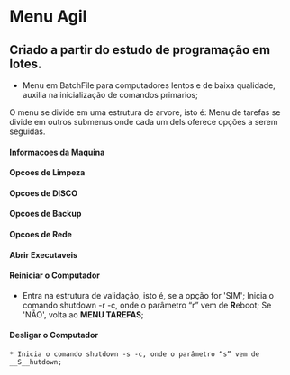 # Menu Agil
## Criado a partir do estudo de programação em lotes.

 * Menu em BatchFile para computadores lentos e de baixa qualidade, auxilia na inicialização de comandos primarios;

 O menu se divide em uma estrutura de arvore, isto é: 
    Menu de tarefas se divide em outros submenus onde cada um dels oferece opções a serem seguidas.

#### Informacoes da Maquina     

#### Opcoes de Limpeza   

#### Opcoes de DISCO  

#### Opcoes de Backup  

#### Opcoes de Rede 

#### Abrir Executaveis

#### Reiniciar o Computador
 * Entra na estrutura de validação, isto é, se a opção for 'SIM';
   Inicia o comando shutdown -r -c, onde o parâmetro “r” vem de **R**eboot;
   Se 'NÃO', volta ao **MENU TAREFAS**;

#### Desligar o Computador 
    * Inicia o comando shutdown -s -c, onde o parâmetro “s” vem de __S__hutdown;

